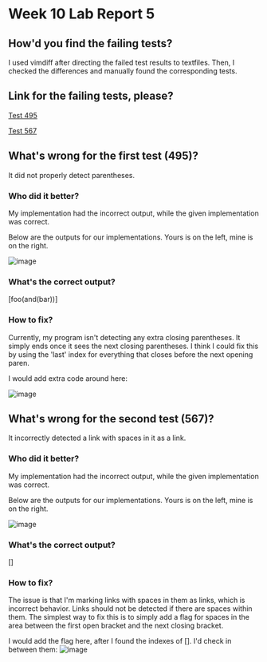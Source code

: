 # Week 10 Lab Report 5

## How'd you find the failing tests?

I used vimdiff after directing the failed test results to textfiles. Then, I checked the differences and manually found the corresponding tests.


## Link for the failing tests, please?

[Test 495](https://github.com/nidhidhamnani/markdown-parser/blob/main/test-files/495.md)


[Test 567](https://github.com/nidhidhamnani/markdown-parser/blob/main/test-files/567.md)



## What's wrong for the first test (495)?
It did not properly detect parentheses. 

### Who did it better?
My implementation had the incorrect output, while the given implementation was correct.


Below are the outputs for our implementations. Yours is on the left, mine is on the right.

![image](https://user-images.githubusercontent.com/88159129/172076116-1603b0e7-1f2a-4b2e-966f-32cade4c6929.png)

### What's the correct output?
[foo(and(bar))] 


### How to fix?
Currently, my program isn't detecting any extra closing parentheses. It simply ends once it sees the next closing parentheses. I think I could fix this by using the 'last' index for everything that closes before the next opening paren.

I would add extra code around here:


![image](https://user-images.githubusercontent.com/88159129/172076424-076abf9b-6460-4a96-bbd9-2cc1d34140d5.png)





## What's wrong for the second test (567)?

It incorrectly detected a link with spaces in it as a link.


### Who did it better?
My implementation had the incorrect output, while the given implementation was correct.


Below are the outputs for our implementations. Yours is on the left, mine is on the right.

![image](https://user-images.githubusercontent.com/88159129/172076302-be829954-cee0-43b3-a534-09a967fd3965.png)


### What's the correct output?

[]

### How to fix?

The issue is that I'm marking links with spaces in them as links, which is incorrect behavior. Links should not be detected if there are spaces within them.
The simplest way to fix this is to simply add a flag for spaces in the area between the first open bracket and the next closing bracket. 

I would add the flag here, after I found the indexes of []. I'd check in between them:
![image](https://user-images.githubusercontent.com/88159129/172076454-c29318a7-ffa5-4445-82f6-fcb81f1c3a29.png)


